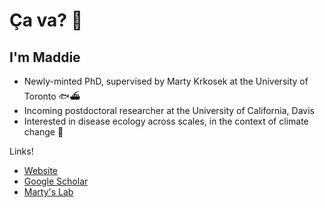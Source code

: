 # Ça va? 🤠
## I'm Maddie

- Newly-minted PhD, supervised by Marty Krkosek at the University of Toronto 🐟⛴
- Incoming postdoctoral researcher at the University of California, Davis
- Interested in disease ecology across scales, in the context of climate change 🦠

Links!
- [Website](https://madelinejarviscross.weebly.com/)
- [Google Scholar](https://scholar.google.ca/citations?user=RMFvWr8AAAAJ&hl=en)
- [Marty's Lab](https://krkosek.eeb.utoronto.ca/)
